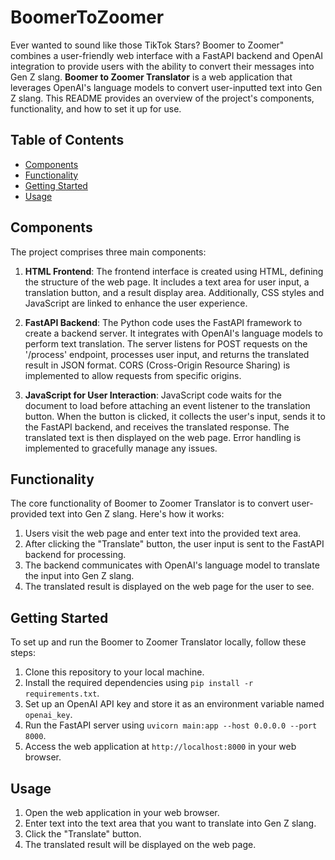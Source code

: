 
# BoomerToZoomer

Ever wanted to sound like those TikTok Stars? Boomer to Zoomer" combines a user-friendly web interface with a FastAPI backend and OpenAI integration to provide users with the ability to convert their messages into Gen Z slang. **Boomer to Zoomer Translator** is a web application that leverages OpenAI's language models to convert user-inputted text into Gen Z slang. This README provides an overview of the project's components, functionality, and how to set it up for use.

## Table of Contents

- [Components](#components)
- [Functionality](#functionality)
- [Getting Started](#getting-started)
- [Usage](#usage)


## Components

The project comprises three main components:

1. **HTML Frontend**: The frontend interface is created using HTML, defining the structure of the web page. It includes a text area for user input, a translation button, and a result display area. Additionally, CSS styles and JavaScript are linked to enhance the user experience.

2. **FastAPI Backend**: The Python code uses the FastAPI framework to create a backend server. It integrates with OpenAI's language models to perform text translation. The server listens for POST requests on the '/process' endpoint, processes user input, and returns the translated result in JSON format. CORS (Cross-Origin Resource Sharing) is implemented to allow requests from specific origins.

3. **JavaScript for User Interaction**: JavaScript code waits for the document to load before attaching an event listener to the translation button. When the button is clicked, it collects the user's input, sends it to the FastAPI backend, and receives the translated response. The translated text is then displayed on the web page. Error handling is implemented to gracefully manage any issues.

## Functionality

The core functionality of Boomer to Zoomer Translator is to convert user-provided text into Gen Z slang. Here's how it works:

1. Users visit the web page and enter text into the provided text area.
2. After clicking the "Translate" button, the user input is sent to the FastAPI backend for processing.
3. The backend communicates with OpenAI's language model to translate the input into Gen Z slang.
4. The translated result is displayed on the web page for the user to see.

## Getting Started

To set up and run the Boomer to Zoomer Translator locally, follow these steps:

1. Clone this repository to your local machine.
2. Install the required dependencies using `pip install -r requirements.txt`.
3. Set up an OpenAI API key and store it as an environment variable named `openai_key`.
4. Run the FastAPI server using `uvicorn main:app --host 0.0.0.0 --port 8000`.
5. Access the web application at `http://localhost:8000` in your web browser.

## Usage

1. Open the web application in your web browser.
2. Enter text into the text area that you want to translate into Gen Z slang.
3. Click the "Translate" button.
4. The translated result will be displayed on the web page.
